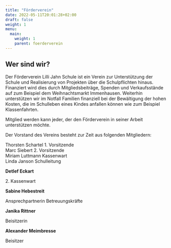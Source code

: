 ```yaml
---
title: "Förderverein"
date: 2022-05-11T20:01:28+02:00
draft: false
weight: 1
menu:
  main:
    weight: 1
    parent: foerderverein
---
```


## Wer sind wir?
Der Förderverein Lilli Jahn Schule ist ein Verein zur Unterstützung der Schule und Realisierung von Projekten über die Schulpflichten hinaus. Finanziert wird dies durch Mitgliedsbeiträge, Spenden und Verkaufsstände auf zum Beispiel dem Weihnachtsmarkt Immenhausen. Weiterhin unterstützen wir im Notfall Familien finanziell bei der Bewältigung der hohen Kosten, die im Schulleben eines Kindes anfallen können wie zum Beispiel Klassenfahrten. 

Mitglied werden kann jeder, der den Förderverein in seiner Arbeit unterstützen möchte. 

Der Vorstand des Vereins besteht zur Zeit aus folgenden Mitgliedern:

<div class="row row-cols-3">
    <div class="col fv_mitglied">
        <span class="fv_name">Thorsten Schartel</span>
        <span class="fv_position">1. Vorsitzende</span>
    </div>
    <div class="col fv_mitglied">
        <span class="fv_name">Marc Siebert</span>
        <span class="fv_position">2. Vorsitzende</span>
    </div>
    <div class="col fv_mitglied">      
        <span class="fv_name">Miriam Luttmann</span>
        <span class="fv_position">Kassenwart</span>
    </div>
    <div class="col fv_mitglied">
        <span class="fv_name">Linda Janson</span>
        <span class="fv_position">Schulleitung</span>
    </div>
    <div class="col fv_mitglied">
        <p><strong>Detlef Eckart</strong></p>
        <p>2. Kassenwart</p>
    </div>
    <div class="col fv_mitglied">
        <p><strong>Sabine Hebestreit</strong></p>
        <p>Ansprechpartnerin Betreuungskräfte</p>
    </div>
    <div class="col fv_mitglied">
        <p><strong>Janika Rittner</strong></p>
        <p>Beisitzerin</p>
    </div>
    <div class="col fv_mitglied">
        <p><strong>Alexander Meimbresse</strong></p>
        <p>Beisitzer</p>
    </div>
</div>